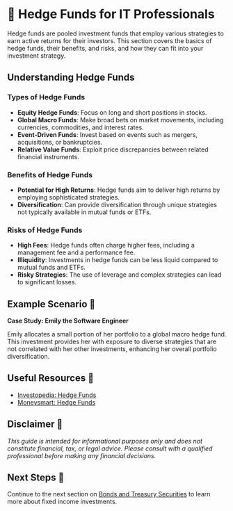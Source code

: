 # 🏦 Hedge Funds for IT Professionals

Hedge funds are pooled investment funds that employ various strategies to earn active returns for their investors. This section covers the basics of hedge funds, their benefits, and risks, and how they can fit into your investment strategy.

## Understanding Hedge Funds

### Types of Hedge Funds

- **Equity Hedge Funds**: Focus on long and short positions in stocks.
- **Global Macro Funds**: Make broad bets on market movements, including currencies, commodities, and interest rates.
- **Event-Driven Funds**: Invest based on events such as mergers, acquisitions, or bankruptcies.
- **Relative Value Funds**: Exploit price discrepancies between related financial instruments.

### Benefits of Hedge Funds

- **Potential for High Returns**: Hedge funds aim to deliver high returns by employing sophisticated strategies.
- **Diversification**: Can provide diversification through unique strategies not typically available in mutual funds or ETFs.

### Risks of Hedge Funds

- **High Fees**: Hedge funds often charge higher fees, including a management fee and a performance fee.
- **Illiquidity**: Investments in hedge funds can be less liquid compared to mutual funds and ETFs.
- **Risky Strategies**: The use of leverage and complex strategies can lead to significant losses.

## Example Scenario 📘

**Case Study: Emily the Software Engineer**

Emily allocates a small portion of her portfolio to a global macro hedge fund. This investment provides her with exposure to diverse strategies that are not correlated with her other investments, enhancing her overall portfolio diversification.

## Useful Resources 🔗

- [Investopedia: Hedge Funds](https://www.investopedia.com/terms/h/hedgefund.asp)
- [Moneysmart: Hedge Funds](https://moneysmart.gov.au/investing/hedge-funds)

## Disclaimer 🚨

*This guide is intended for informational purposes only and does not constitute financial, tax, or legal advice. Please consult with a qualified professional before making any financial decisions.*

## Next Steps 🚀

Continue to the next section on [Bonds and Treasury Securities](bonds-and-treasury-securities.md) to learn more about fixed income investments.
